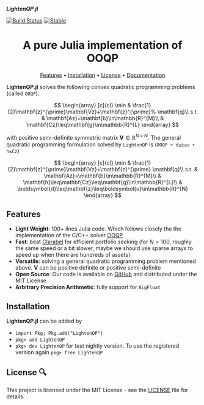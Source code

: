 ___LightenQP.jl___


[![Build Status](https://github.com/PharosAbad/LightenQP.jl/actions/workflows/CI.yml/badge.svg?branch=main)](https://github.com/PharosAbad/LightenQP.jl/actions/workflows/CI.yml?query=branch%3Amain)
[![Stable](https://img.shields.io/badge/docs-stable-blue.svg)](https://github.com/PharosAbad/LightenQP.jl/wiki)

<h1 align="center" margin=0px>
  A pure Julia implementation of OOQP
</h1>

<p align="center">
  <a href="#features">Features</a> •
  <a href="#installation">Installation</a> •
  <a href="#license-">License</a> •
  <a href="https://github.com/PharosAbad/LightenQP.jl/wiki">Documentation</a>
</p>

**LightenQP.jl** solves the following convex quadratic programming problems (called `OOQP`):

$$
\begin{array}
[c]{cl}
\min & \frac{1}{2}\mathbf{z}^{\prime}\mathbf{Vz}+\mathbf{z}^{\prime}%
\mathbf{q}\\
s.t. & \mathbf{Az}=\mathbf{b}\in\mathbb{R}^{M}\\
& \mathbf{Cz}\leq\mathbf{g}\in\mathbb{R}^{L}
\end{array}
$$

with positive semi-definite symmetric matrix $\mathbf{V}\in\mathbb{R}^{N\times N}$. The general quadratic programming formulation solved by `LightenQP` is (`OOQP + d≤z≤u + h≤Cz`)

$$
\begin{array}
[c]{cl}
\min & \frac{1}{2}\mathbf{z}^{\prime}\mathbf{Vz}+\mathbf{z}^{\prime}
\mathbf{q}\\
s.t. & \mathbf{Az}=\mathbf{b}\in\mathbb{R}^{M}\\
& \mathbf{h}\leq\mathbf{Cz}\leq\mathbf{g}\in\mathbb{R}^{L}\\
& \boldsymbol{d}\leq\mathbf{z}\leq\boldsymbol{u}\in\mathbb{R}^{N}
\end{array}
$$

## Features

* __Light Weight__: 100+ lines Julia code. Which follows closely the the implementation of the C/C++ solver [OOQP](https://github.com/emgertz/OOQP)
* __Fast__: beat [Clarabel](https://github.com/oxfordcontrol/Clarabel.jl) for efficient portfolio seeking (for $N > 100$, roughly the same speed or a bit slower, maybe we should use sparse arrays to speed up when there are hundreds of assets)
* __Versatile__: solving a general quadratic programming problem mentioned above. $\mathbf{V}$ can be positive definite or positive semi-definite
* __Open Source__: Our code is available on [GitHub](https://github.com/PharosAbad/LightenQP.jl) and distributed under the MIT License
* __Arbitrary Precision Arithmetic__: fully support for `BigFloat`


## Installation
__LightenQP.jl__ can be added by

- `import Pkg; Pkg.add("LightenQP")`
- `pkg> add LightenQP`
- `pkg> dev LightenQP` for test nightly version. To use the registered version again `pkg> free LightenQP`

## License 🔍
This project is licensed under the MIT License - see the [LICENSE](LICENSE) file for details.


